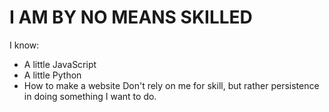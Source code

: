 # I AM BY NO MEANS SKILLED
I know:
- A little JavaScript
- A little Python
- How to make a website 
Don't rely on me for skill, but rather persistence in doing something I want to do. 
